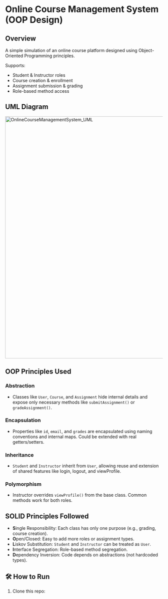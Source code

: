 # Online Course Management System (OOP Design)

## Overview
A simple simulation of an online course platform designed using Object-Oriented Programming principles.

Supports:
- Student & Instructor roles
- Course creation & enrollment
- Assignment submission & grading
- Role-based method access

## UML Diagram

<img width="511" height="773" alt="OnlineCourseManagementSystem_UML" src="https://github.com/user-attachments/assets/fc7f47e9-7f0a-4192-bc44-bdca26ebe037" />


##  OOP Principles Used

### Abstraction
- Classes like `User`, `Course`, and `Assignment` hide internal details and expose only necessary methods like `submitAssignment()` or `gradeAssignment()`.

### Encapsulation
- Properties like `id`, `email`, and `grades` are encapsulated using naming conventions and internal maps. Could be extended with real getters/setters.

### Inheritance
- `Student` and `Instructor` inherit from `User`, allowing reuse and extension of shared features like login, logout, and viewProfile.

### Polymorphism
- Instructor overrides `viewProfile()` from the base class. Common methods work for both roles.

## SOLID Principles Followed

- **S**ingle Responsibility: Each class has only one purpose (e.g., grading, course creation).
- **O**pen/Closed: Easy to add more roles or assignment types.
- **L**iskov Substitution: `Student` and `Instructor` can be treated as `User`.
- **I**nterface Segregation: Role-based method segregation.
- **D**ependency Inversion: Code depends on abstractions (not hardcoded types).

## 🛠️ How to Run
1. Clone this repo:

